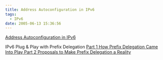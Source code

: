 ```yaml
---
title: Address Autoconfiguration in IPv6
tags:
  - IPv6
date: 2005-06-13 15:36:56
---
```


[Address Autoconfiguration in IPv6](http://www.ipv6style.jp/en/tech/20030120/index.shtml)

<span class="title">IPv6 Plug &amp; Play with Prefix Delegation
</span>[Part 1 How Prefix Delegation Came Into Play](http://www.ipv6style.jp/en/tech/20031128/index.shtml)[
Part 2 Proposals to Make Prefix Delegation a Reality](http://www.ipv6style.jp/en/tech/20031226/index.shtml)